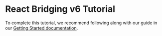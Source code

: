 # React Bridging v6 Tutorial

To complete this tutorial, we recommend following along with our guide in our [Getting Started documentation](https://reactbridging.khulnasoft.com/en/main/start/tutorial).
